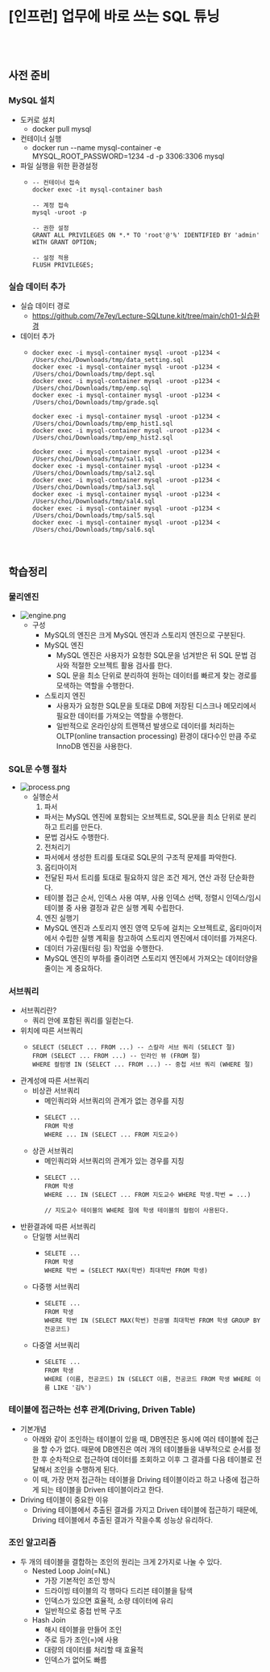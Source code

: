# [인프런] 업무에 바로 쓰는 SQL 튜닝

<br><br>
## 사전 준비
### MySQL 설치
- 도커로 설치
    - docker pull mysql
- 컨테이너 실행
    - docker run --name mysql-container -e MYSQL_ROOT_PASSWORD=1234 -d -p 3306:3306 mysql
- 파일 실행을 위한 환경설정
  - ```
    -- 컨테이너 접속
    docker exec -it mysql-container bash
    
    -- 계정 접속
    mysql -uroot -p

    -- 권한 설정
    GRANT ALL PRIVILEGES ON *.* TO 'root'@'%' IDENTIFIED BY 'admin' WITH GRANT OPTION;
    
    -- 설정 적용
    FLUSH PRIVILEGES;
    ```
### 실습 데이터 추가
- 실습 데이터 경로
  - https://github.com/7e7ey/Lecture-SQLtune.kit/tree/main/ch01-실습환경
- 데이터 추가
  - ```
    docker exec -i mysql-container mysql -uroot -p1234 < /Users/choi/Downloads/tmp/data_setting.sql
    docker exec -i mysql-container mysql -uroot -p1234 < /Users/choi/Downloads/tmp/dept.sql
    docker exec -i mysql-container mysql -uroot -p1234 < /Users/choi/Downloads/tmp/emp.sql
    docker exec -i mysql-container mysql -uroot -p1234 < /Users/choi/Downloads/tmp/grade.sql
    
    docker exec -i mysql-container mysql -uroot -p1234 < /Users/choi/Downloads/tmp/emp_hist1.sql
    docker exec -i mysql-container mysql -uroot -p1234 < /Users/choi/Downloads/tmp/emp_hist2.sql
    
    docker exec -i mysql-container mysql -uroot -p1234 < /Users/choi/Downloads/tmp/sal1.sql
    docker exec -i mysql-container mysql -uroot -p1234 < /Users/choi/Downloads/tmp/sal2.sql
    docker exec -i mysql-container mysql -uroot -p1234 < /Users/choi/Downloads/tmp/sal3.sql
    docker exec -i mysql-container mysql -uroot -p1234 < /Users/choi/Downloads/tmp/sal4.sql
    docker exec -i mysql-container mysql -uroot -p1234 < /Users/choi/Downloads/tmp/sal5.sql
    docker exec -i mysql-container mysql -uroot -p1234 < /Users/choi/Downloads/tmp/sal6.sql
    ```

<br>

## 학습정리
### 물리엔진
- ![engine.png](img/engine.png)
  - 구성
    - MySQL의 엔진은 크게 MySQL 엔진과 스토리지 엔진으로 구분된다.
    - MySQL 엔진
      - MySQL 엔진은 사용자가 요청한 SQL문을 넘겨받은 뒤 SQL 문법 검사와 적절한 오브젝트 활용 검사를 한다.
      - SQL 문을 최소 단위로 분리하여 원하는 데이터를 빠르게 찾는 경로를 모색하는 역할을 수행한다.
    - 스토리지 엔진
      - 사용자가 요청한 SQL문을 토대로 DB에 저장된 디스크나 메모리에서 필요한 데이터를 가져오는 역할을 수행한다.
      - 일반적으로 온라인상의 트랜잭션 발생으로 데이터를 처리하는 OLTP(online transaction processing) 환경이 대다수인 만큼 주로 InnoDB 엔진을 사용한다.

### SQL문 수행 절차
- ![process.png](img/process.png)
  - 실행순서
    1. 파서
      - 파서는 MySQL 엔진에 포함되는 오브젝트로, SQL문을 최소 단위로 분리하고 트리를 만든다.
      - 문법 검사도 수행한다.
    2. 전처리기
      - 파서에서 생성한 트리를 토대로 SQL문의 구조적 문제를 파악한다.
    3. 옵티마이저
      - 전달된 파서 트리를 토대로 필요하지 않은 조건 제거, 연산 과정 단순화한다.
      - 테이블 접근 순서, 인덱스 사용 여부, 사용 인덱스 선택, 정렬시 인덱스/임시 테이블 중 사용 결정과 같은 실행 계획 수립한다.
    4. 엔진 실행기
      - MySQL 엔진과 스토리지 엔진 영역 모두에 걸치는 오브젝트로, 옵티마이저에서 수립한 실행 계획을 참고하여 스토리지 엔진에서 데이터를 가져온다.
      - 데이터 가공(필터링 등) 작업을 수행한다.
      - MySQL 엔진의 부하를 줄이려면 스토리지 엔진에서 가져오는 데이터양을 줄이는 게 중요하다.

### 서브쿼리
- 서브쿼리란?
  - 쿼리 안에 포함된 쿼리를 일컫는다.
- 위치에 따른 서브쿼리
  - ```
    SELECT (SELECT ... FROM ...) -- 스칼라 서브 쿼리 (SELECT 절)
    FROM (SELECT ... FROM ...) -- 인라인 뷰 (FROM 절)
    WHERE 컬럼명 IN (SELECT ... FROM ...) -- 중첩 서브 쿼리 (WHERE 절)
    ```
- 관계성에 따른 서브쿼리
  - 비상관 서브쿼리
    - 메인쿼리와 서브쿼리의 관계가 없는 경우를 지칭
    - ```
      SELECT ...
      FROM 학생
      WHERE ... IN (SELECT ... FROM 지도교수)
      ```
  - 상관 서브쿼리
    - 메인쿼리와 서브쿼리의 관계가 있는 경우를 지칭
    - ```
      SELECT ...
      FROM 학생
      WHERE ... IN (SELECT ... FROM 지도교수 WHERE 학생.학번 = ...)
      
      // 지도교수 테이블의 WHERE 절에 학생 테이블의 컬럼이 사용된다.
      ```
- 반환결과에 따른 서브쿼리
  - 단일행 서브쿼리
    - ```
      SELETE ...
      FROM 학생
      WHERE 학번 = (SELECT MAX(학번) 최대학번 FROM 학생)
      ```
  - 다중행 서브쿼리
    - ```
      SELETE ...
      FROM 학생
      WHERE 학번 IN (SELECT MAX(학번) 전공별 최대학번 FROM 학생 GROUP BY 전공코드)
      ```
  - 다중열 서브쿼리
    - ```
      SELETE ...
      FROM 학생
      WHERE (이름, 전공코드) IN (SELECT 이름, 전공코드 FROM 학생 WHERE 이름 LIKE '김%')
      ```

### 테이블에 접근하는 선후 관계(Driving, Driven Table)
- 기본개념
  - 아래와 같이 조인하는 테이블이 있을 때, DB엔진은 동시에 여러 테이블에 접근을 할 수가 없다. 때문에 DB엔진은 여러 개의 테이블들을 내부적으로 순서를 정한 후 순차적으로 접근하여 데이터를 조회하고 이후 그 결과를 다음 테이블로 전달해서 조인을 수행하게 된다.
  - 이 때, 가장 먼저 접근하는 테이블을 Driving 테이블이라고 하고 나중에 접근하게 되는 테이블을 Driven 테이블이라고 한다.
- Driving 테이블이 중요한 이유
  - Driving 테이블에서 추출된 결과를 가지고 Driven 테이블에 접근하기 때문에, Driving 테이블에서 추출된 결과가 작을수록 성능상 유리하다.

### 조인 알고리즘
- 두 개의 테이블을 결합하는 조인의 원리는 크게 2가지로 나눌 수 있다.
  - Nested Loop Join(=NL)
    - 가장 기본적인 조인 방식
    - 드라이빙 테이블의 각 행마다 드리븐 테이블을 탐색
    - 인덱스가 있으면 효율적, 소량 데이터에 유리
    - 일반적으로 중첩 반복 구조
  - Hash Join
    - 해시 테이블을 만들어 조인
    - 주로 등가 조인(=)에 사용
    - 대량의 데이터를 처리할 때 효율적
    - 인덱스가 없어도 빠름